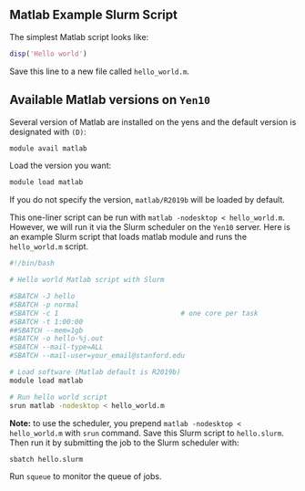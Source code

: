 ## Matlab Example Slurm Script
The simplest Matlab script looks like:

```matlab title="Matlab Code"
disp('Hello world')
```

Save this line to a new file called `hello_world.m`. 

## Available Matlab versions on `Yen10`
Several version of Matlab are installed on the yens and the default version is designated with `(D)`:

```bash title="Terminal Command"
module avail matlab
```

Load the version you want:

```bash title="Terminal Command"
module load matlab
```

If you do not specify the version, `matlab/R2019b` will be loaded by default.

This one-liner script can be run with `matlab -nodesktop < hello_world.m`. 
However, we will run it via the Slurm scheduler on the `Yen10` server. 
Here is an example Slurm script that loads matlab module and runs the `hello_world.m` script.


```bash title="Terminal Command"
#!/bin/bash

# Hello world Matlab script with Slurm

#SBATCH -J hello
#SBATCH -p normal
#SBATCH -c 1                              # one core per task
#SBATCH -t 1:00:00
##SBATCH --mem=1gb
#SBATCH -o hello-%j.out
#SBATCH --mail-type=ALL
#SBATCH --mail-user=your_email@stanford.edu

# Load software (Matlab default is R2019b)
module load matlab

# Run hello world script
srun matlab -nodesktop < hello_world.m
```

**Note:** to use the scheduler, you prepend `matlab -nodesktop < hello_world.m` with `srun` command. 
Save this Slurm script to `hello.slurm`.
Then run it by submitting the job to the Slurm scheduler with:

```bash title="Terminal Command"
sbatch hello.slurm
```

Run `squeue` to monitor the queue of jobs.
